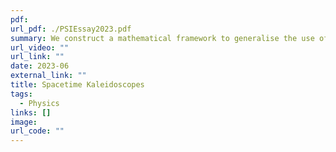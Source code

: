 ```yaml
---
pdf: 
url_pdf: ./PSIEssay2023.pdf
summary: We construct a mathematical framework to generalise the use of reflection groups in classifying discrete symmetries of Lorentzian spaces, inspired by both the immense mathematical applicability of familiar Coxeter theory and potential applications to discrete models of spacetimes. With this goal, we present a generalisation of the notion of crystallographic symmetry, and argue its necessity. Utilising this generalisation, we show how properties of reflection groups and mirror hyper- planes in Euclidean space turn out to be vastly different from Lorentzian spaces.
url_video: ""
url_link: ""
date: 2023-06
external_link: ""
title: Spacetime Kaleidoscopes
tags:
  - Physics
links: []
image: 
url_code: ""
---
```


